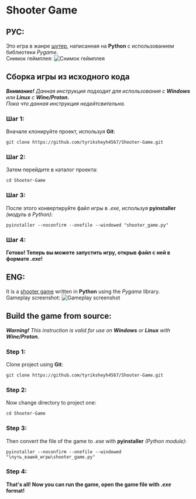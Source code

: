 # Shooter Game
## РУС:
Это игра в жанре [шутер](https://ru.wikipedia.org/wiki/%D0%A8%D1%83%D1%82%D0%B5%D1%80), написанная на **Python** с использованием библиотеки *Pygame*.\
Снимок геймплея:
![Снимок геймплея](https://i.ibb.co/px3fr6Y/gameplay-screenshot.jpg)
## Сборка игры из исходного кода
_**Внимание!**_ *Данная инструкция подходит для использования с **Windows** или **Linux** с **Wine/Proton.** <br>Пока что данная инструкция недейтсвительна.*
### Шаг 1:
Вначале клонируйте проект, используя **Git**:<br>
```
git clone https://github.com/tyriksheyh4567/Shooter-Game.git
```
### Шаг 2:
Затем перейдите в каталог проекта:
```
cd Shooter-Game
```
### Шаг 3:
После этого конвертируйте файл игры в *.exe*, используя **pyinstaller** _(модуль в Python)_:<br>
```
pyinstaller --noconfirm --onefile --windowed "shooter_game.py"
```
### Шаг 4:
**Готово! Теперь вы можете запустить игру, открыв файл с ней в формате _.exe_!**

## ENG:
It is a [shooter game](https://en.wikipedia.org/wiki/Shooter_game) written in **Python** using the *Pygame* library.\
Gameplay screenshot:
![Gameplay screenshot](https://i.ibb.co/px3fr6Y/gameplay-screenshot.jpg)
## Build the game from source:
_**Warning!**_ *This instruction is valid for use on **Windows** or **Linux** with **Wine/Proton.***
### Step 1:
Clone project using **Git**:<br>
```
git clone https://github.com/tyriksheyh4567/Shooter-Game.git
```
### Step 2:
Now change directory to project one:
```
cd Shooter-Game
```
### Step 3:
Then convert the file of the game to *.exe* with **pyinstaller** _(Python module)_:<br>
```
pyinstaller --noconfirm --onefile --windowed "\путь_вашей_игры\shooter_game.py"
```
### Step 4:
**That's all! Now you can run the game, open the game file with _.exe_ format!**
